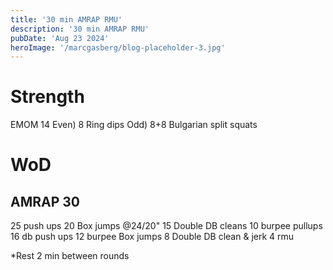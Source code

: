 ```yaml
---
title: '30 min AMRAP RMU'
description: '30 min AMRAP RMU'
pubDate: 'Aug 23 2024'
heroImage: '/marcgasberg/blog-placeholder-3.jpg'
---
```

# Strength 
EMOM 14
Even) 8 Ring dips
Odd) 8+8 Bulgarian split squats
# WoD
## AMRAP 30 

25 push ups
20 Box jumps @24/20" 
15 Double DB cleans 
10 burpee pullups
16 db push ups
12 burpee Box jumps 
8 Double DB clean & jerk 
4 rmu

*Rest 2 min between rounds
